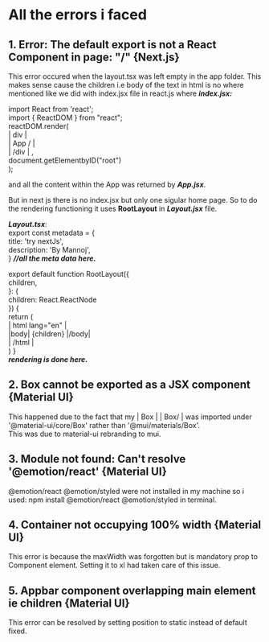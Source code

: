 # All the errors i faced

## 1. Error: The default export is not a React Component in page: "/" {Next.js}

This error occured when the layout.tsx was left empty in the app folder. This makes sense cause the children i.e body of the text in html
is no where mentioned like we did with index.jsx file in react.js where
**_index.jsx:_**

import React from 'react';  
import { ReactDOM } from "react";  
reactDOM.render(  
 | div |  
 | App / |  
 | /div | ,  
 document.getElementbyID("root")  
);

and all the content within the App was returned by **_App.jsx_**.

But in next js there is no index.jsx but only one sigular home page. So to do the rendering functioning it uses **RootLayout** in **_Layout.jsx_**
file.

**_Layout.tsx_**:  
export const metadata = {  
 title: 'try nextJs',  
 description: 'By Mannoj',  
} **_//all the meta data here._**

export default function RootLayout({  
 children,  
}: {  
 children: React.ReactNode  
}) {  
 return (  
 | html lang="en" |  
 |body| {children} |/body|  
 | /html |  
 )
}  
**_rendering is done here._**

## 2. Box cannot be exported as a JSX component {Material UI}

This happened due to the fact that my | Box | | Box/ | was imported under '@material-ui/core/Box' rather than '@mui/materials/Box'.  
This was due to material-ui rebranding to mui.

## 3. Module not found: Can't resolve '@emotion/react' {Material UI}

@emotion/react @emotion/styled were not installed in my machine so i used: npm install @emotion/react @emotion/styled in terminal.

## 4. Container not occupying 100% width {Material UI}

This error is because the maxWidth was forgotten but is mandatory prop to Component element. Setting it to xl had taken care of this issue.

## 5. Appbar component overlapping main element ie children {Material UI}

This error can be resolved by setting position to static instead of default fixed.